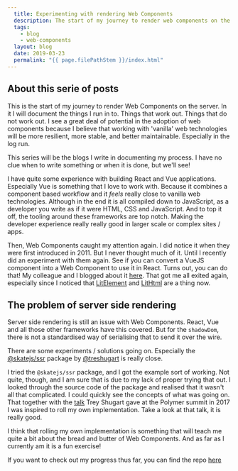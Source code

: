 ```yaml
---
  title: Experimenting with rendering Web Components
  description: The start of my journey to render web components on the server
  tags: 
    - blog
    - web-components
  layout: blog
  date: 2019-03-23
  permalink: "{{ page.filePathStem }}/index.html"
---
```


## About this serie of posts
This is the start of my journey to render Web Components on the server. In it I will document the things I run in to. Things that work out. Things that do not work out. I see a great deal of potential in the adoption of web components because I believe that working with 'vanilla' web technologies will be more resilient, more stable, and better maintainable. Especially in the log run.

This series will be the blogs I write in documenting my process. I have no clue when to write something or when it is done, but we'll see!

I have quite some experience with building React and Vue applications. Especially Vue is something that I love to work with. Because it combines a component based workflow and it _feels_ really close to vanilla web technologies. Although in the end it is all compiled down to JavaScript, as a developer you write as if it were HTML, CSS and JavaScript. And to top it off, the tooling around these frameworks are top notch. Making the developer experience really really good in larger scale or complex sites / apps.

Then, Web Components caught my attention again. I did notice it when they were first introduced in 2011. But I never thought much of it. Until I recently did an experiment with them again. See if you can convert a VueJS component into a Web Component to use it in React. Turns out, you can do that! My colleague and I blogged about it [here](https://www.voorhoede.nl/en/blog/javascript-frameworks-meet-web-components/). That got me all exited again, especially since I noticed that [LitElement](https://lit-element.polymer-project.org/) and [LitHtml](https://lit-html.polymer-project.org/) are a thing now.

## The problem of server side rendering

Server side rendering is still an issue with Web Components. React, Vue and all those other frameworks have this covered. But for the `shadowDom`, there is not a standardised way of serialising that to send it over the wire. 

There are some experiments / solutions going on. Especially the [@skatejs/ssr](https://github.com/skatejs/skatejs/tree/master/packages/ssr) package by [@treshugart](https://twitter.com/treshugart) is really close.

I tried the `@skatejs/ssr` package, and I got the example sort of working. Not quite, though, and I am sure that is due to my lack of proper trying that out. I looked through the source code of the package and realised that it wasn't all that complicated. I could quickly see the concepts of what was going on. That together with the [talk](https://www.youtube.com/watch?v=yT-EsESAmgA&feature=youtu.be) Trey Shugart gave at the Polymer summit in 2017 I was inspired to roll my own implementation. Take a look at that talk, it is really good.

I think that rolling my own implementation is something that will teach me quite a bit about the bread and butter of Web Components. And as far as I currently am it is a fun exercise!

If you want to check out my progress thus far, you can find the repo [here](https://github.com/petergoes/ssr-web-components)